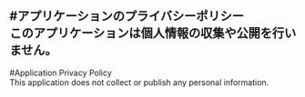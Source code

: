 #アプリケーションのプライバシーポリシー  
このアプリケーションは個人情報の収集や公開を行いません。
---
#Application Privacy Policy  
This application does not collect or publish any personal information.  
